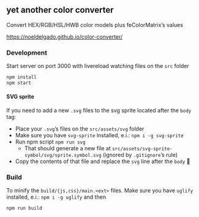 ## yet another color converter

Convert HEX/RGB/HSL/HWB color models plus feColorMatrix’s values

https://noeldelgado.github.io/color-converter/

### Development
Start server on port 3000 with livereload watching files on the `src` folder

```sh
npm install
npm start
```

#### SVG sprite
If you need to add a new `.svg` files to the svg sprite located after the `body` tag:

- Place your `.svg`’s files on the `src/assets/svg` folder
- Make sure you have `svg-sprite` installed, e.i.: `npm i -g svg-sprite`
- Run npm script `npm run svg`
  - That should generate a new file at `src/assets/svg-sprite-symbol/svg/sprite.symbol.svg` (ignored by `.gitignore`’s rule)
- Copy the contents of that file and replace the `svg` line after the `body` 🙈

### Build
To minify the `build/{js,css}/main.<ext>` files. Make sure you have `uglify` installed, e.i.: `npm i -g uglify` and then

```sh
npm run build
```
